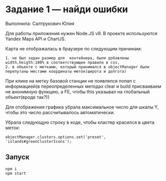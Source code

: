 # Задание 1 — найди ошибки

Выполнила: Салтрукович Юлия

Для работы приложения нужен Node.JS v9. В проекте используются Yandex Maps API и ChartJS.

Карта не отображалась в браузере по следующим причинам:

```
1. не был задан размер для  контейнера, были добавлены width,heigth:100% в соответствующее правило в css,
2. в объекте с метками, который принимался в objectManager были перепутаны местами координаты меток(широта и долгота) 
```

При клике на метку базовой станции не появлялся попап с информацией(в переопределенных методах clear и build присваиваем не анонимную функцию, а FE, чтобы this указывал на глобальный объект(вроде так?))

Для отображения графика убрала максимальное число для шкалы Y, чтобы это число рассчитывалось автоматически.

Убрала следующую строку в коде, чтобы кластер красился в цвета меток:

```
objectManager.clusters.options.set('preset', 'islands#greenClusterIcons');
```

## Запуск

```
npm i
npm start
```
